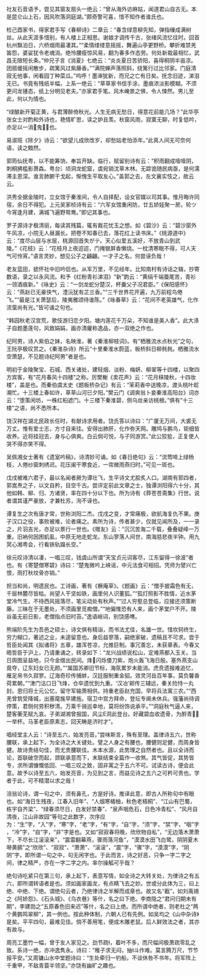 <!-- { "loadSidebar": true } -->
社友石音语予，尝见其窗友扇头一绝云：“曾从海外访麻姑，闻道君山自古无。本是昆仑山上石，因风吹落洞庭湖。”颇奇警可喜，惜不知作者谁氏也。

检己酉家书，得家君手写《春柳诗》二章云：“春含绿意柳先知，弹指缫成满树丝。从此天涯多惜别，有人楼上正相思。谢娘才调传千古，张绪风流忆往时。回首杭州飘泊日，六桥烟雨最凄其。”“柔情缕缕意摇摇，舞遍山亭更野桥。攀折难禁羌笛怨，婆娑犹令老魂消。绝怜腰瘦惊风易，翻为春多作态劳。何处新栽最相忆，武昌无限短长条。”仲兄子言《消夏》七绝云：“炎炎夏日苦骄阳，喜得桐阴半亩凉。团扇缓摇闲散步，疏篱风过紫藤香。”“满院蝉声落照斜，绕篱行过比邻家。门庭清寂无他事，闲看园丁种菜瓜。”呜呼！墨渖犹新，而兄之亡有日矣。抚念旧迹，涕泪无已。书竟有残纸半幅，上系一绝云：“草草家书信手涂，墨痕浓淡影模糊。不须更问龙锺态，纸上分明见老夫。”亦家君手笔。风木崦景之惧，令人悚然。男儿至此，何以为情也。

“绿酿新开菊正黄，与君薄醉倚秋光。人生无病无愁日，得意花前能几场？”此华亭张女士对酌和外诗也，艳情旷思，读之妒且羡。秋窗风雨，寂寞无聊，时复低吟，亦足以一消鬼也。

易淑班《除夕》诗云：“欲望儿成欣改岁，却愁姑老怕添年。”此真人间无可奈何语，读之黯然。

郭筠仙抚粤，以不能筹饷，奉旨开缺。临行，赋留别诗有云：“积雨翻成噎噎阴，刺桐拂槛影萧森。粤台氵顷洞龙蛇窟，虞宛销沈草木林。无踪诡随民病亟，是何濡滞主恩深。谁言肺腑干戈起，惭愧生平取友心。”盖郭之去，左文襄实忮之，故云云。

洪秀全据金陵时，立女馆于秦淮间，令人自择配，设女官媒以司其事。惟月晦许同宿，余日不得犯。上元吴家桢诗有云：“六军女馆重闲防，廿五娇娃聚一房。轮ツ今宵逢月建，满城飞遍野鸳鸯。”即记其事也。

罗子源诗才极清丽，每读其残篇，辄有裁花忧玉之想。如《碧沙》云：“碧沙窗外午风凉，小院无人昼漏长。把卷不知春已去，落花红上读书床。”《桃源道中》云：“度尽山层与水层，桃源回首失がテ。天心似爱五溪好，不放青山到武陵。”《花枝》云：“花枝月上夜迢迢，门掩银屏香懒烧。一枕清寒眠不得，可人天气可怜宵。”语言灵妙，想见公子之翩翩。一才子之名，何尝诬负哉！

老友蓝田，摅怀社中旧吟侣也。从军万里，不见经年。比知南村有诗话之辑，抄寄数语，录之以永风流。和予《红粉青衫涕泪》“新”韵云：“黄绢千端蚕尾苦，青衫一领酒痕新。”《咏史》云：“一剑龙蛇分楚汉，杯羹父子况君臣。”《保阳感怀》云：“燕赵已无豪侠气，澧沅犹有芷兰香。”“三千世界花开遍，九万前程鸟倦飞。”“最是江关萧瑟后，陵夷雅颂待谁陈。”《咏春草》云：“花间不老英雄气，化作流萤尚有光。”皆可诵之句也。

“韩园秋老汉宫荒，歌伎游归恋夕阳。塘内莲花千万朵，不知谁是美人香”。此大涤子自题墨莲句，风致娟娟，画亦清癯称逸品，亦一双绝之作也。

纪阿男，诗人紫伯之妹，名映淮，著《秦淮柳枝词》。有“栖雅流水点秋光”之句，王阮亭极叹赏之。《秦淮杂诗》所云“十里秦淮水蔚蓝，板桥斜日柳毵毵。栖雅流水空萧瑟，不见题诗纪阿男”者是也。

明初于金陵聚宝、石城、西关诸处，建轻烟、淡粉、梅妍、柳翠等十四楼，以聚四方宾客，有“花月春风十四楼”之称。厉樊榭《卖花声》云：“花月秣陵秋，十四妆楼”，盖是也。而秦伯虞太史《题板桥杂记》有云：“茉莉香中送晚凉，渡头桃叶趁潮忙。十三楼上春如许，草草山河已夕阳。”樊云门《调爽翁卜妾秦淮高阳台》词亦云：“堕策闲坊，一株红桕遮门。十三楼下秦淮碧，侧乌丝亲访桃根。”俱有“十三楼”之语，尚不悉所本。

饶汉祥在湖北民政长任时，有献诗求用者。饶氏答以诗曰：“广厦无万间，大裘无万丈。惟有爱士志，方寸自来往。安得出肺肝，化作弥天网。雕鸠与鹏鸟，钜细皆收养。近将挂冠去，身与心俱爽。白云倘可悦，与子同游赏。”此公狡狯，正复使人哭不得亦笑不得。

吴佩湘女士著有《遗室吟稿》，诗清妙可诵。如《春日绝句》云：“流莺啼上绿杨枝，人倦纱窗刺绣迟。花压阑干寒食近，一帘微雨燕归时。”可见一斑也。

戊戌被难六君子，最以名闻者厥为谭壮飞，生平诗文尤脍炙人口。湖南有郭四者，郭嵩焘之子，以文自矜，目空千古。尝评定前此文章之士，独谭浏阳得六十分，其他如韩、柳、归、方诸贤，率在四十分以下也。所为诗有《莽苍苍斋集》行世。说者谓其谨严豪放，才兼杜苏，洵不诬也。

谭复生之次有唐才常，世称浏阳二杰。戊戌之变，才常痛极，欲航海复仇不果。庚子汉口之役，事败被难，论者痛之。素所为诗，传者甚少，仅就见闻所及，一一录之，片羽吉光，亦足以景行一世也。《赠友》云：“沉沉苦海二千载，叠叠疑峰一万重。旧衲何因困虮虱，中原无地走蛇龙。东山寥落人间世，南海慈悲夜半钟。用九冥心湘粤会，行看铁轨蹋长空。”

徐元叹诗清以凄，一唱三叹，钱虞山所谓“天宝贞元词客尽，江东留得一徐波”者也。有《寄楚僧寒碧》诗曰：“楚鬼微吟上峡谣，中元法食可相招。凭师为譬兴亡恨，雨打秋坟骨亦销。”

担当和尚，明遗民也。工诗画，著有《橛庵草》。《题画》云：“僧手披霜色有无，千层林麓尽皆枯。尚望人干坚如铁，画里何人识董狐。”“孤灯照影不胜情，近水茅堂冷气生。不待西风摇落尽，笔尖动处有秋声。”“过人穷壑总登临，应接还须策断藤。三昧在于无墨处，不须画里觅痴僧。”“地偏惟恐有人来，画个茅堂户不开。陵谷虽无前日影，老僧指点旧时苔。”逸语峭词，别饶感喟。

熊端阶先生为吾邑之硕士，诗文俱有精诣，而书法尤佳，名雄一世。惜坎轲终生，穷力糊口，著述之业，未遑留意也。身后益寥落，嗣绝家破，遗稿且不可求。尝于哲臣处闻其《拟诸将》五章，雄浑苍凉，允推巨制。事冗善忘，未获章表。今春又晤哲臣于沪上，乃请重诵之，转录如下：“龙兴战绩说松山，定难燕都入玉关。当日舆图呈益地，只今金缯出民间。烽闪烁倭刀紫，炮火轰飞海日殷。塞外燕支山竟夺，辽东妇女已无颜。”“属国苏卿旧节标，海氛累岁未能消。虎贲遗报难追忆，雁足帛书久寂寥。辽海奇珍传捕蚌，汉廷服制重金貂。效灵河岳百年事，莫负馨香荷累朝。”“津门沽口日飞烽，仓卒遗忧到九重。‘汉冶’邮传三辅远，秦关险恃一丸封。思归将士元公忆，留守军输萧相供。持重老臣赵充国，早将兵法寓三农。”“西羌曾筑受降城，出塞麾旄早建旌。宿卫中宫方拜命，登坛专阃未休兵。强藩尚待调停策，君侧何劳积秽清。万乘千骑巡幸地，莫将纷饰说承平。”“洞庭秋气逼人来，楚客蘅芜赋九哀。子弟湖湘曾报国，风尘Е洞此登台。好藏碧血收遗骨，为酹青一举杯。马革老臣原素志，回天畴是济时才”。

唱经堂主人云：“诗至五六，始发亮音。”尝味斯言，殊有至理。盖律诗五六，世称腰联，承上起下，为全诗之大关键处。譬之人身之有腰也，腰健则足健，而周身皆健。故诗贵结句佳，而尤贵腰联佳。木本水源，此势理之自然者也。且以全诗而论，首联破空而起，颈联承意而下，末联结束全篇作一收煞。其气皆促，其势皆专，求所谓慷慨低回、一唱三叹之致，固非寓之于五六不可。试读古诗，便会此意。故予以诗至五六，始发亮音，为见到之言，而益见诗之五六之可矜可贵也。学者于此，可不精潜以求之哉！

涪翁论诗，谓一句之中，须有鼻孔，方是好诗。推译此意，即古人所称句中有眼也。如“海日生残夜，江春入旧年”、“人烟寒橘柚，秋色老梧桐”、“江山有巴蜀，栋宇自齐梁”、“绿春须尽日，白发好禁春”、“泉声咽危石，日色冷青松”、“风月自清夜，江山非故园”等句之此数字，次序应为：“生”字，“入”字，“寒”字，“老”字，“有”字，“自”字，“须”字，“禁”字，“咽”字，“冷”字，“自”字，“非”字是也。又如“寂寂春将晚，欣欣物自私”，“无边落木萧萧下，不尽长江滚滚来”，“震雷翻幕燕，骤雨落河鱼”，“漠漠水田飞白鹭，阴阴夏木啭黄鹂”之“欣欣”、“寂寂”、“萧萧”、“滚滚”，“震”字，“骤”字，“漠漠”字，“阴阴”字，即所谓一句之中，句无闲字也。于此而言，诗之好恶，只争一字二字之间，律之精严，亦在一字二字之内。率尔操觚可乎哉？

绝句诗吃紧只在第三句，承上起下，表意写情，如全诗之大转关处，为律诗之有五六，即所谓转语者是也。须如画家画龙，有点睛飞去之妙。世或分此体为三，曰上绝、中绝、下绝。谓绝句云者，乃绝律诗之半解而成章也。故又名“截”，如刘禹锡之《阿娇怨》、《石头城》、《乌衣巷》等什，名之曰下绝。李商隐之“君问归期未有期”，李建勋之“五原春色旧来迟”等什，名之曰上绝。而所谓中绝者，则老杜之“两个黄鹏鸣翠柳”，其一例也。按此种体制，六朝人已有先例。如吴均之《山中杂诗》是矣。平平四句，最难见佳。倘不善用笔，便成木雕老鼠。后人鲜效法之者，其亦有故与。

周亮工墨竹一幅，曾于友人家见之。劲节疏，着叶不多，而尺幅间极萧疏零乱之致。系诗一绝，亦冲逸隽永。诗曰：“稚子求无闷，抽斗作难。莫言腾万尺，节节报平安。”又周镛山水中堂题诗曰：“生处牵归一钓船，不谈休咎不书年。将军阵上千重甲，不敌青蓑半领坚。”亦饶有幽旷之趣也。

